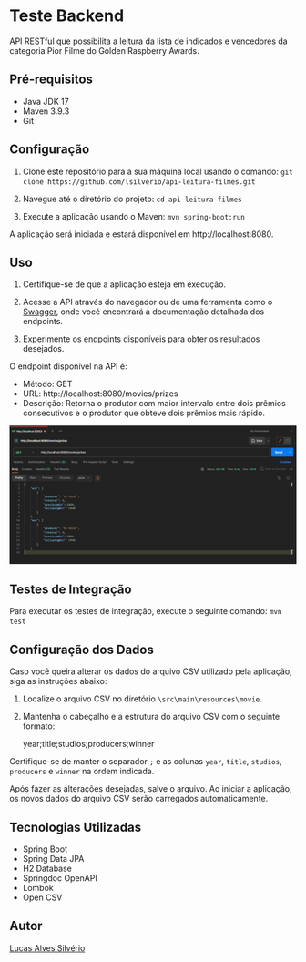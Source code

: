 # Teste Backend

API RESTful que possibilita a leitura da lista de indicados e vencedores
da categoria Pior Filme do Golden Raspberry Awards.

## Pré-requisitos

- Java JDK 17
- Maven 3.9.3
- Git

## Configuração

1. Clone este repositório para a sua máquina local usando o comando: `git clone https://github.com/lsilverio/api-leitura-filmes.git`

2. Navegue até o diretório do projeto: `cd api-leitura-filmes`

3. Execute a aplicação usando o Maven: `mvn spring-boot:run`

A aplicação será iniciada e estará disponível em http://localhost:8080.

## Uso

1. Certifique-se de que a aplicação esteja em execução.

2. Acesse a API através do navegador ou de uma ferramenta como o [Swagger](http://localhost:8080/swagger-ui.html), onde você encontrará a documentação detalhada dos endpoints.

3. Experimente os endpoints disponíveis para obter os resultados desejados.

O endpoint disponível na API é:

- Método: GET
- URL: http://localhost:8080/movies/prizes
- Descrição: Retorna o produtor com maior intervalo entre dois prêmios consecutivos e o produtor que obteve dois prêmios mais rápido.

![Exemplo de Requisição no Postman](\src\main\resources\static\img\teste_postman.png)

## Testes de Integração

Para executar os testes de integração, execute o seguinte comando: `mvn test`

## Configuração dos Dados

Caso você queira alterar os dados do arquivo CSV utilizado pela aplicação, siga as instruções abaixo:

1. Localize o arquivo CSV no diretório `\src\main\resources\movie`.
2. Mantenha o cabeçalho e a estrutura do arquivo CSV com o seguinte formato:

    
    year;title;studios;producers;winner

Certifique-se de manter o separador `;` e as colunas `year`, `title`, `studios`, `producers` e `winner` na ordem indicada.

Após fazer as alterações desejadas, salve o arquivo. Ao iniciar a aplicação, os novos dados do arquivo CSV serão carregados automaticamente.

## Tecnologias Utilizadas

- Spring Boot
- Spring Data JPA
- H2 Database
- Springdoc OpenAPI
- Lombok
- Open CSV

## Autor

[Lucas Alves Silvério](https://www.linkedin.com/in/lucas-silverio/)
